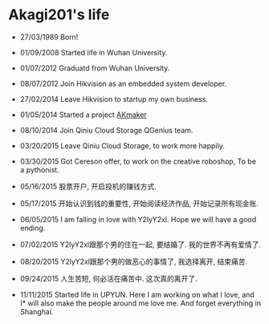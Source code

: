 Akagi201's life
===============

- 27/03/1989 Born!

- 01/09/2008 Started life in Wuhan University.

- 01/07/2012 Graduatd from Wuhan University.

- 08/07/2012 Join Hikvision as an embedded system developer.

- 27/02/2014 Leave Hikvision to startup my own business.

- 01/05/2014 Started a project [AKmaker](http://akmaker.com)

- 08/10/2014 Join Qiniu Cloud Storage QGenius team.

- 03/20/2015 Leave Qiniu Cloud Storage, to work more happily.

- 03/30/2015 Got Cereson offer, to work on the creative roboshop, To be a pythonist.

- 05/16/2015 股票开户, 开启投机的赚钱方式.

- 05/17/2015 开始认识到钱的重要性, 开始阅读经济作品, 开始记录所有现金账.

- 06/05/2015 I am falling in love with Y2lyY2xl. Hope we will have a good ending.

- 07/02/2015 Y2lyY2xl跟那个男的住在一起, 要结婚了. 我的世界不再有爱情了.
- 08/20/2015 Y2lyY2xl跟那个男的做恶心的事情了, 我选择离开, 结束痛苦.
- 09/24/2015 人生苦短, 何必活在痛苦中. 这次真的离开了.
- 11/11/2015 Started life in UPYUN. Here I am working on what I love, and I*
will also make the people around me love me. And forget everything in Shanghai.

